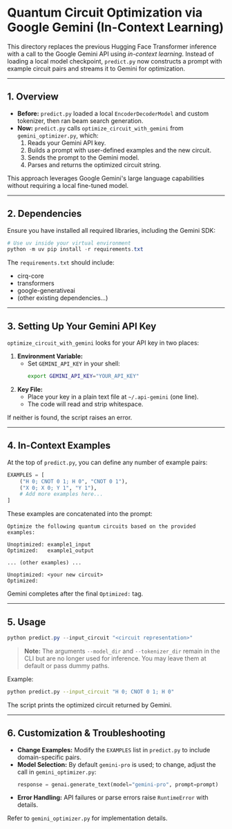 # Quantum Circuit Optimization via Google Gemini (In-Context Learning)

This directory replaces the previous Hugging Face Transformer inference with a call to the Google Gemini API using *in-context learning*. Instead of loading a local model checkpoint, `predict.py` now constructs a prompt with example circuit pairs and streams it to Gemini for optimization.

---

## 1. Overview

- **Before:** `predict.py` loaded a local `EncoderDecoderModel` and custom tokenizer, then ran beam search generation.
- **Now:** `predict.py` calls `optimize_circuit_with_gemini` from `gemini_optimizer.py`, which:
  1. Reads your Gemini API key.
  2. Builds a prompt with user-defined examples and the new circuit.
  3. Sends the prompt to the Gemini model.
  4. Parses and returns the optimized circuit string.

This approach leverages Google Gemini's large language capabilities without requiring a local fine-tuned model.

---

## 2. Dependencies

Ensure you have installed all required libraries, including the Gemini SDK:

```powershell
# Use uv inside your virtual environment
python -m uv pip install -r requirements.txt
```

The `requirements.txt` should include:
- cirq-core
- transformers
- google-generativeai
- (other existing dependencies…)

---

## 3. Setting Up Your Gemini API Key

`optimize_circuit_with_gemini` looks for your API key in two places:

1. **Environment Variable:**
   - Set `GEMINI_API_KEY` in your shell:
     ```bash
     export GEMINI_API_KEY="YOUR_API_KEY"
     ```
2. **Key File:**
   - Place your key in a plain text file at `~/.api-gemini` (one line).
   - The code will read and strip whitespace.

If neither is found, the script raises an error.

---

## 4. In-Context Examples

At the top of `predict.py`, you can define any number of example pairs:

```python
EXAMPLES = [
    ("H 0; CNOT 0 1; H 0", "CNOT 0 1"),
    ("X 0; X 0; Y 1", "Y 1"),
    # Add more examples here...
]
```

These examples are concatenated into the prompt:

```
Optimize the following quantum circuits based on the provided examples:

Unoptimized: example1_input
Optimized:   example1_output

... (other examples) ...

Unoptimized: <your new circuit>
Optimized:
```

Gemini completes after the final `Optimized:` tag.

---

## 5. Usage

```powershell
python predict.py --input_circuit "<circuit representation>"
```

> **Note:** The arguments `--model_dir` and `--tokenizer_dir` remain in the CLI but are no longer used for inference. You may leave them at default or pass dummy paths.

Example:
```bash
python predict.py --input_circuit "H 0; CNOT 0 1; H 0"
```

The script prints the optimized circuit returned by Gemini.

---

## 6. Customization & Troubleshooting

- **Change Examples:** Modify the `EXAMPLES` list in `predict.py` to include domain-specific pairs.
- **Model Selection:** By default `gemini-pro` is used; to change, adjust the call in `gemini_optimizer.py`:
  ```python
  response = genai.generate_text(model="gemini-pro", prompt=prompt)
  ```
- **Error Handling:** API failures or parse errors raise `RuntimeError` with details.

Refer to `gemini_optimizer.py` for implementation details.
